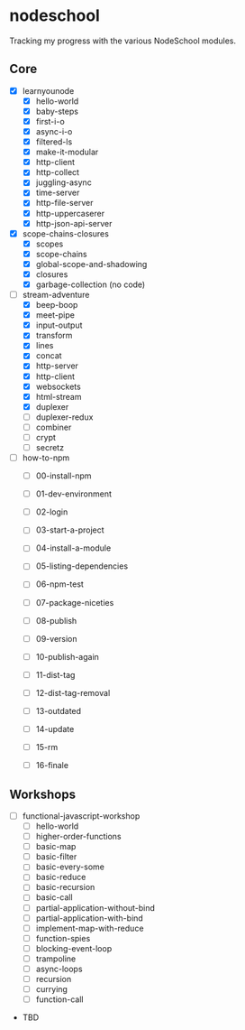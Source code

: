 # nodeschool
Tracking my progress with the various NodeSchool modules.

## Core
 - [x] learnyounode
   - [x] hello-world
   - [x] baby-steps
   - [x] first-i-o
   - [x] async-i-o
   - [x] filtered-ls
   - [x] make-it-modular
   - [x] http-client
   - [x] http-collect
   - [x] juggling-async
   - [x] time-server
   - [x] http-file-server
   - [x] http-uppercaserer
   - [x] http-json-api-server
 - [x] scope-chains-closures
   - [x] scopes
   - [x] scope-chains
   - [x] global-scope-and-shadowing
   - [x] closures
   - [x] garbage-collection (no code)
 - [ ] stream-adventure
   - [x] beep-boop
   - [x] meet-pipe
   - [x] input-output
   - [x] transform
   - [x] lines
   - [x] concat
   - [x] http-server
   - [x] http-client
   - [x] websockets
   - [x] html-stream
   - [x] duplexer
   - [ ] duplexer-redux
   - [ ] combiner
   - [ ] crypt
   - [ ] secretz
 - [ ] how-to-npm
   - [ ] 00-install-npm
   - [ ] 01-dev-environment
   - [ ] 02-login
   - [ ] 03-start-a-project
   - [ ] 04-install-a-module
   - [ ] 05-listing-dependencies
   - [ ] 06-npm-test
   - [ ] 07-package-niceties
   - [ ] 08-publish
   - [ ] 09-version
   - [ ] 10-publish-again
   - [ ] 11-dist-tag
   - [ ] 12-dist-tag-removal
   - [ ] 13-outdated
   - [ ] 14-update
   - [ ] 15-rm
   - [ ] 16-finale


## Workshops
 - [ ] functional-javascript-workshop
   - [ ] hello-world
   - [ ] higher-order-functions
   - [ ] basic-map
   - [ ] basic-filter
   - [ ] basic-every-some
   - [ ] basic-reduce
   - [ ] basic-recursion
   - [ ] basic-call
   - [ ] partial-application-without-bind
   - [ ] partial-application-with-bind
   - [ ] implement-map-with-reduce
   - [ ] function-spies
   - [ ] blocking-event-loop
   - [ ] trampoline
   - [ ] async-loops
   - [ ] recursion
   - [ ] currying
   - [ ] function-call
 - TBD
